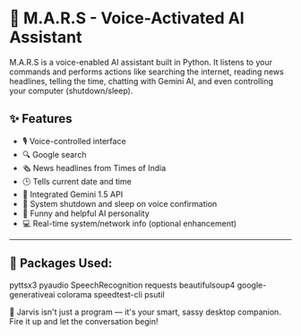 # 🤖 M.A.R.S - Voice-Activated AI Assistant

M.A.R.S is a voice-enabled AI assistant built in Python. It listens to your commands and performs actions like searching the internet, reading news headlines, telling the time, chatting with Gemini AI, and even controlling your computer (shutdown/sleep).

## ✨ Features

- 🎙️ Voice-controlled interface  
- 🔍 Google search  
- 🗞️ News headlines from Times of India  
- 🕒 Tells current date and time  
- 💬 Integrated Gemini 1.5 API  
- 📴 System shutdown and sleep on voice confirmation  
- 🧠 Funny and helpful AI personality  
- 💻 Real-time system/network info (optional enhancement)

---

## 🚀 Packages Used:
pyttsx3
pyaudio
SpeechRecognition
requests
beautifulsoup4
google-generativeai
colorama
speedtest-cli
psutil

🧠 Jarvis isn't just a program — it's your smart, sassy desktop companion. Fire it up and let the conversation begin!

